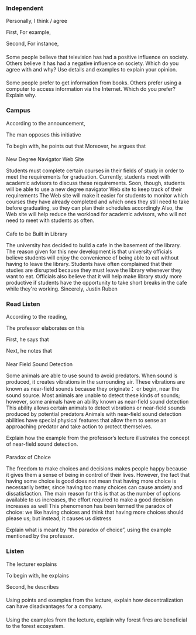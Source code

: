 
### Independent

Personally, I think / agree

First,
For example,

Second,
For instance,




####
Some people believe that television has had a positive influence on society. 
Others believe it has had a negative influence on society. 
Which do you agree with and why? 
Use details and examples to explain your opinion.


####
Some people prefer to get information from books. Others prefer using a computer to access information via the Internet. Which do you prefer? Explain why.

### Campus

According to the announcement,

The man opposes this initiative

To begin with, he points out that
Moreover, he argues that



####

New Degree Navigator Web Site

Students must complete certain courses in their fields of study in order to meet the requirements for graduation. Currently, students meet with academic advisors to discuss these requirements. Soon, though, students will be able to use a new degree navigator Web site to keep track of their requirements The Web site will make it easier for students to monitor which courses they have already completed and which ones they still need to take before graduating, so they can plan their schedules accordingly Also, the Web site will help reduce the workload for academic advisors, who will not need to meet with students as often.

####
Cafe to be Built in Library

The university has decided to build a cafe in the basement of the library. The reason given for this new development is that university officials believe students will enjoy the convenience of being able to eat without having to leave the library. Students have often complained that their studies are disrupted because they must leave the library whenever they want to eat. Officials also believe that it will help make library study more productive if students have the opportunity to take short breaks in the cafe while they're working. Sincerely, Justin Ruben


### Read Listen

According to the reading, 

The professor elaborates on this

First, he says that

Next, he notes that



####

Near Field Sound Detection

Some animals are able to use sound to avoid predators. When sound is produced, it creates vibrations in the surrounding air. These vibrations are known as near-field sounds because they originate： or begin, near the sound source. Most animals are unable to detect these kinds of sounds; however, some animals have an ability known as near-field sound detection This ability allows certain animals to detect vibrations or near-field sounds produced by potential predators Animals with near-field sound detection abilities have special physical features that allow them to sense an approaching predator and take action to protect themselves.

Explain how the example from the professor’s lecture illustrates the concept of near-field sound detection.

####
Paradox of Choice

The freedom to make choices and decisions makes people happy because it gives them a sense of being in control of their lives. However, the fact that having some choice is good does not mean that having more choice is necessarily better, since having too many choices can cause anxiety and dissatisfaction. The main reason for this is that as the number of options available to us increases, the effort required to make a good decision increases as well This phenomenon has been termed the paradox of choice: we like having choices and think that having more choices should please us; but instead, it causes us distress

Explain what is meant by “the paradox of choice”, using the example mentioned by the professor.

### Listen

The lecturer explains

To begin with, he explains

Second, he describes



####

Using points and examples from the lecture, explain how decentralization can have disadvantages for a company.

####
Using the examples from the lecture, explain why forest fires are beneficial to the forest ecosystem.
